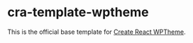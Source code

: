 # cra-template-wptheme

This is the official base template for [Create React WPTheme](https://github.com/devloco/create-react-wptheme).
